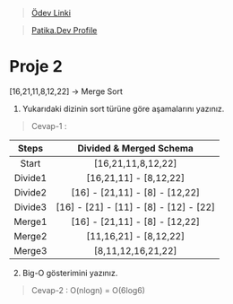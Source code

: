 >[Ödev Linki](https://app.patika.dev/courses/veri-yapilari-ve-algoritmalar/merge-sort-proje)

>[Patika.Dev Profile](https://app.patika.dev/cngzklc)

# Proje 2
[16,21,11,8,12,22] -> Merge Sort

1. Yukarıdaki dizinin sort türüne göre aşamalarını yazınız.

>Cevap-1 :  

|Steps|Divided & Merged Schema|
|:--:|:--:|
| Start   |[16,21,11,8,12,22]|
| Divide1 |[16,21,11] - [8,12,22]|
| Divide2 |[16] - [21,11] - [8] - [12,22]|
| Divide3 |[16] - [21] - [11] - [8] - [12] - [22]|
| Merge1  |[16] - [21,11] - [8] - [12,22]|
| Merge2  |[11,16,21] - [8,12,22]|
| Merge3  |[8,11,12,16,21,22]|

2. Big-O gösterimini yazınız.

>Cevap-2 : O(nlogn) = O(6log6)